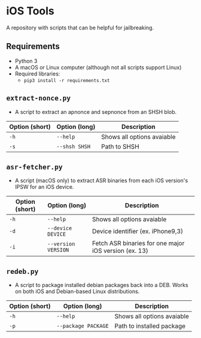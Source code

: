 # iOS Tools
A repository with scripts that can be helpful for jailbreaking.

## Requirements
- Python 3
- A macOS or Linux computer (although not all scripts support Linux)
- Required libraries:
    - `pip3 install -r requirements.txt`

## `extract-nonce.py`
- A script to extract an apnonce and sepnonce from an SHSH blob.

| Option (short) | Option (long) | Description |
|----------------|---------------|-------------|
| `-h` | `--help` | Shows all options avaiable |
| `-s` | `--shsh SHSH` | Path to SHSH |

## `asr-fetcher.py`
- A script (macOS only) to extract ASR binaries from each iOS version's IPSW for an iOS device.

| Option (short) | Option (long) | Description |
|----------------|---------------|-------------|
| `-h` | `--help` | Shows all options avaiable |
| `-d` | `--device DEVICE` | Device identifier (ex. iPhone9,3) |
| `-i` | `--version VERSION` | Fetch ASR binaries for one major iOS version (ex. 13) |

## `redeb.py`
- A script to package installed debian packages back into a DEB. Works on both iOS and Debian-based Linux distributions.

| Option (short) | Option (long) | Description |
|----------------|---------------|-------------|
| `-h` | `--help` | Shows all options avaiable |
| `-p` | `--package PACKAGE` | Path to installed package |